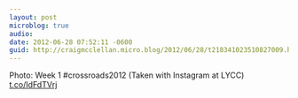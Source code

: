 ```yaml
---
layout: post
microblog: true
audio: 
date: 2012-06-28 07:52:11 -0600
guid: http://craigmcclellan.micro.blog/2012/06/28/t218341023510827009.html
---
```

Photo: Week 1 #crossroads2012 (Taken with Instagram at LYCC) [t.co/IdFdTVrj](http://t.co/IdFdTVrj)
